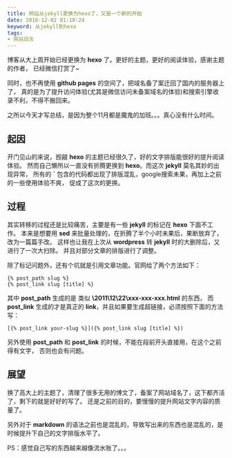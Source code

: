 ```yaml
---
title: 网站从jekyll更换为hexo了，又是一个新的开始
date: 2016-12-02 01:18:24
keyword: 从jekyll到hexo
tags:
- 网站日志
---
```


博客从大上周开始已经更换为 **hexo** 了。更好的主题，更好的阅读体验，感谢主题的作者，
已经微信打赏了~

同时，也不再使用 **github pages** 的空间了，把域名备了案迁回了国内的服务器上了，
真的是为了提升访问体验(尤其是微信访问未备案域名的体验)和搜索引擎收录不利，不得不搬回来。

之所以今天才写总结，是因为整个11月都是魔鬼的加班。。。真心没有什么时间。

## 起因

开门见山的来说，觊觎 **hexo** 的主题已经很久了，好的文字排版能很好的提升阅读体验。
然而自己懒所以一直没有折腾更换到 **hexo**。而这次 **jekyll** 莫名其妙的出现异常，
所有的 **`** 包含的代码都出现了排版混乱，google搜索未果，再加上之前的一些使用体验不爽，
促成了这次的更换。

## 过程

其实转移的过程还是比较痛苦，主要是有一些 **jekyll** 的标记在 **hexo** 下面不工作。
本来是想要用 **sed** 来批量处理的，在折腾了半个小时未果后，果断放弃了，改为一篇篇手改。
这样也让我在上次从 **wordpress** 转 **jekyll** 时的大删除后，又进行了一次大扫除。
并且对部分文章的排版进行了调整。

除了标记问题外，还有个坑就是引用文章功能。官网给了两个方法如下：

```
{% post_path slug %}
{% post_link slug [title] %}
```

其中 **post_path** 生成的是 类似 **\2011\12\22\xxx-xxx-xxx.html** 的东西，
而 **post_link** 生成的才是真正的 **link**，并且如果要生成超链接，必须按照下面的方法写：

```
[{% post_link your-slug %}]({% post_link slug [title] %})
```

另外使用 **post_path** 和 **post_link** 的时候，不能在段前开头直接用，在这个之前得有文字，
否则也会有问题。

## 展望

换了高大上的主题了，清理了很多无用的博文了，备案了网站域名了，这下都齐活了，剩下的就是好好的写了。
还是之前的目的，要慢慢的提升网站文字内容的质量了。

另外对于 **markdown** 的语法之前也是混乱的，导致写出来的东西也是混乱的，是时候提升下自己的文字排版水平了。

PS：感觉自己写的东西越来越像流水账了。。。
